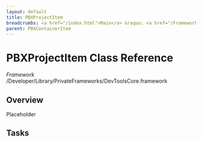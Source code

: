 ```yaml
---
layout: default
title: PBXProjectItem
breadcrumbs: <a href="/index.html">Main</a> &raquo; <a href="/Frameworks.html">Framework</a> &raquo; <a href="/Frameworks/DevToolsCore.html">DevToolsCore</a> &raquo; PBXProjectItem
parent: PBXContainerItem 
---
```

# PBXProjectItem Class Reference

*Framework* /Developer/Library/PrivateFrameworks/DevToolsCore.framework

## Overview

Placeholder

## Tasks

